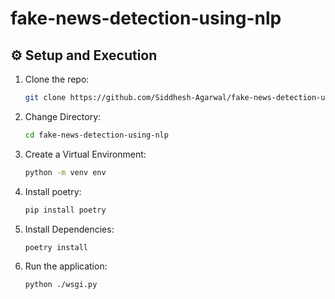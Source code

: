 # fake-news-detection-using-nlp

## ⚙️ Setup and Execution

1. Clone the repo:
    ```sh
    git clone https://github.com/Siddhesh-Agarwal/fake-news-detection-using-nlp.git
    ```

2. Change Directory:
    ```sh
    cd fake-news-detection-using-nlp
    ```

3. Create a Virtual Environment:
    ```sh
    python -m venv env
    ```

4. Install poetry:
    ```sh
    pip install poetry
    ```

5. Install Dependencies:
    ```sh
    poetry install
    ```

6. Run the application:
    ```sh
    python ./wsgi.py
    ```
